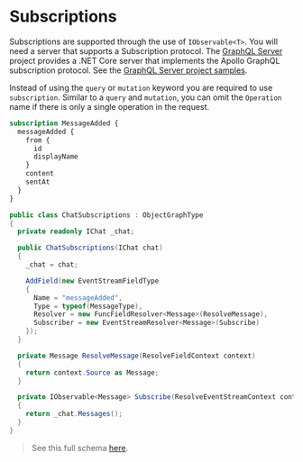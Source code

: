 # Subscriptions

Subscriptions are supported through the use of `IObservable<T>`. You will need a server that supports a Subscription protocol. The [GraphQL Server](https://github.com/graphql-dotnet/server/) project provides a .NET Core server that implements the Apollo GraphQL subscription protocol. See the [GraphQL Server project samples](https://github.com/graphql-dotnet/server/tree/develop/samples).

Instead of using the `query` or `mutation` keyword you are required to use `subscription`. Similar to a `query` and `mutation`, you can omit the `Operation` name if there is only a single operation in the request.

```graphql
subscription MessageAdded {
  messageAdded {
    from {
      id
      displayName
    }
    content
    sentAt
  }
}
```

```csharp
public class ChatSubscriptions : ObjectGraphType
{
  private readonly IChat _chat;

  public ChatSubscriptions(IChat chat)
  {
    _chat = chat;

    AddField(new EventStreamFieldType
    {
      Name = "messageAdded",
      Type = typeof(MessageType),
      Resolver = new FuncFieldResolver<Message>(ResolveMessage),
      Subscriber = new EventStreamResolver<Message>(Subscribe)
    });
  }

  private Message ResolveMessage(ResolveFieldContext context)
  {
    return context.Source as Message;
  }

  private IObservable<Message> Subscribe(ResolveEventStreamContext context)
  {
    return _chat.Messages();
  }
}
```

> See this full schema [here](https://github.com/graphql-dotnet/graphql-dotnet/blob/master/src/GraphQL.Tests/Subscription/SubscriptionSchema.cs).
